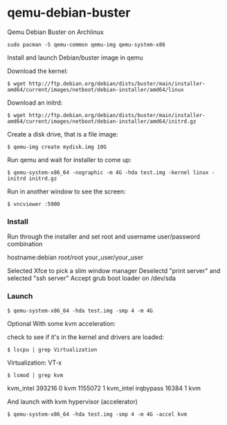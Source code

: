 # qemu-debian-buster


Qemu Debian Buster on Archlinux
```
sudo pacman -S qemu-common qemu-img qemu-system-x86
```
Install and launch Debian/buster image in qemu


Download the kernel:
```
$ wget http://ftp.debian.org/debian/dists/buster/main/installer-amd64/current/images/netboot/debian-installer/amd64/linux
```
Download an initrd:
```
$ wget http://ftp.debian.org/debian/dists/buster/main/installer-amd64/current/images/netboot/debian-installer/amd64/initrd.gz
```
Create a disk drive, that is a file image:
```
$ qemu-img create mydisk.img 10G
```
Run qemu and wait for installer to come up:
```
$ qemu-system-x86_64 -nographic -m 4G -hda test.img -kernel linux -initrd initrd.gz
```
Run in another window to see the screen:
```
$ vncviewer :5900
```

### Install

Run through the installer and set root and username user/password combination

hostname:debian
root/root
your_user/your_user

Selected Xfce to pick a slim window manager
Deselectd "print server" and selected "ssh server"
Accept grub boot loader on /dev/sda

### Launch

```
$ qemu-system-x86_64 -hda test.img -smp 4 -m 4G
```



Optional With some kvm acceleration:

check to see if it's in the kernel and drivers are loaded: 

```
$ lscpu | grep Virtualization
```
Virtualization:                     VT-x

```
$ lsmod | grep kvm
```
kvm_intel             393216  0
kvm                  1155072  1 kvm_intel
irqbypass              16384  1 kvm


And launch with kvm hypervisor (accelerator)
```
$ qemu-system-x86_64 -hda test.img -smp 4 -m 4G -accel kvm 
```



